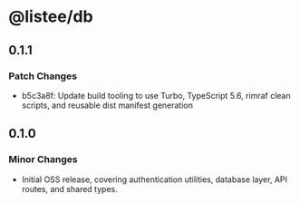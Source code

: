 # @listee/db

## 0.1.1

### Patch Changes

- b5c3a8f: Update build tooling to use Turbo, TypeScript 5.6, rimraf clean scripts, and reusable dist manifest generation

## 0.1.0

### Minor Changes

- Initial OSS release, covering authentication utilities, database layer, API routes, and shared types.
